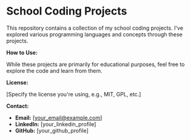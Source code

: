 # School Coding Projects

This repository contains a collection of my school coding projects. I've explored various programming languages and concepts through these projects.

**How to Use:**

While these projects are primarily for educational purposes, feel free to explore the code and learn from them.

**License:**

[Specify the license you're using, e.g., MIT, GPL, etc.]

**Contact:**

* **Email:** [your_email@example.com]
* **LinkedIn:** [your_linkedin_profile]
* **GitHub:** [your_github_profile]
